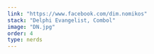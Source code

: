 ```yaml
---
link: "https://www.facebook.com/dim.nomikos"
stack: "Delphi Evangelist, Combol"
image: "DN.jpg"
order: 4
type: nerds
---
```

